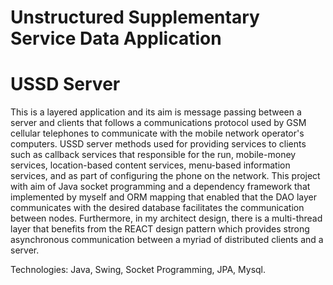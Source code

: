 # Unstructured Supplementary Service Data Application
# USSD Server 


This is a layered application and its aim is message passing between a server and clients that follows a communications protocol used by GSM cellular telephones to communicate with the mobile network operator's computers. USSD server methods used for providing services to clients such as callback services that responsible for the run, mobile-money services, location-based content services, menu-based information services, and as part of configuring the phone on the network. This project with aim of Java socket programming and a dependency framework that implemented by myself and ORM mapping that enabled that the DAO layer communicates with the desired database facilitates the communication between nodes. Furthermore, in my architect design, there is a multi-thread layer that benefits from the REACT design pattern which provides strong asynchronous communication between a myriad of distributed clients and a server.

Technologies: Java, Swing, Socket Programming, JPA, Mysql.

